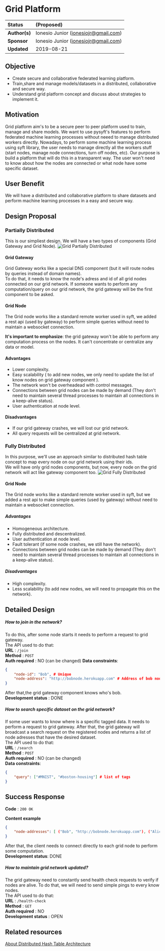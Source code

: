 # Grid Platform

| Status        | (Proposed)       |
:-------------- |:---------------------------------------------------- |
| **Author(s)** | Ionesio Junior (ionesiojr@gmail.com)                 |
| **Sponsor**   | Ionesio Junior (ionesiojr@gmail.com)                 |
| **Updated**   | 2019-08-21                                           |

## Objective
 - Create secure and collaborative federated learning platform.
 - Train,share and manage models/datasets in a distributed, collaborative and secure way.
 - Understand grid platform concept and discuss about strategies to implement it.


## Motivation

Grid platform aim's to be a secure peer to peer platform used to train, manage and share models. We want to use pysyft's features to perform federated machine learning processes without neeed to manage distributed workers directly. Nowadays, to perform some machine learning process using syft library, the user needs to manage directly all the workers stuff (start nodes, manage node connections, turn off nodes, etc). Our purpose is build a platform that will do this in a transparent way. The user won't need to know about how the nodes are connected or what node have some specific dataset.


## User Benefit

We will have a distributed and collaborative platform to share datasets and perform machine learning processes in a easy and secure way.

## Design Proposal

### Partially Distributed
This is our simpliest design. We will have a two types of components (Grid Gateway and  Grid Node).
![Grid Partially Distributed](./images/partially_grid.png)

#### Grid Gateway
Grid Gateway works like a special DNS component (but it will route nodes by queries instead of domain names).  
To do that, it needs to know the node's adress and id of all grid nodes connected on our grid network.
If someone wants to perform any computation/query on our grid network, the grid gateway will be the first component to be asked.

#### Grid Node
The Grid node works like a standard remote worker used in syft, we added a rest api (used by gateway) to perform simple queries without need to maintain a websocket connection.

**It's important to emphasize**: the grid gateway won't be able to perform any computation process on the nodes. It can't concentrate or centralize any data or model.

#### Advantages
- Lower complexity.
- Easy scalability ( to add new nodes, we only need to update the list of know nodes on grid gateway component ).
- The network won't be overheadead with control messages.
- Connections between grid nodes can be made by demand (They don't need to maintain several thread processes to maintain all connections in a keep-alive status).
- User authentication at node level.

#### Disadvantages
- If our grid gateway crashes, we will lost our grid network.
- All query requests will be centralized at grid network.

### Fully Distributed
In this purpose, we'll use an approach similar to distributed hash table concept to map every node on our grid network using their ids.
<br>We will have only grid nodes components, but now, every node on the grid network will act like gateway component too.
![Grid Fully Distributed](./images/DHT-grid.png)

#### Grid Node
The Grid node works like a standard remote worker used in syft, but we added a rest api to make simple queries (used by gateway) without need to maintain a websocket connection.

##### Advantages
- Homogeneous architecture.
- Fully distributed and descentralized.
- User authentication at node level.
- Fault tolerant (if some node crashes, we still have the network).
- Connections between grid nodes can be made by demand (They don't need to maintain several thread processes to maintain all connections in a keep-alive status).
 
##### Disadvantages
- High complexity.
- Less scalability (to add new nodes, we will need to propagate this on the network).

## Detailed Design

##### How to join in the network?
To do this, after some node starts it needs to perform a request to grid gateway.
<br>The API used to do that:  
**URL** : `/join`  
**Method** : `POST`  
**Auth required** : NO (can be changed)
**Data constraints**:  
```json
{
    "node-id": "Bob", # Unique
    "node-address": "http://bobnode.herokuapp.com" # Address of bob node
}
```
After that,the grid gateway component knows who's bob.  
**Development status** : DONE

##### How to search specific dataset on the grid network?
If some user wants to know where is a specific tagged data. It needs to perform a request to grid gateway. After that, the grid gateway will broadcast a search request on the registered nodes and returns a list of node adresses that have the desired dataset.
<br>The API used to do that:  
**URL** : `/search`  
**Method** : `POST`  
**Auth required** : NO (can be changed)  
**Data constraints**:  
```json
{
    "query": ["#MNIST", "#boston-housing"] # list of tags
}
```
## Success Response

**Code** : `200 OK`

**Content example**

```json
{
    "node-addresses": [ ("Bob", "http://bobnode.herokuapp.com"), ("Alice", "http://alicenode.herokuapp.com") ] # List of tuples (id, address)
}
```
After that, the client needs to connect directly to each grid node to perform some computation.  
**Development status**: DONE

##### How to maintain grid network updated?
The grid gateway need to constantly send health check requests to verify if nodes are alive. To do that, we will need to send simple pings to every know nodes.
<br>The API used to do that:  
**URL** : `/health-check`  
**Method** : `GET`  
**Auth required** : NO  
**Development status** : OPEN

## Related resources
[About Distributed Hash Table Architecture](https://medium.com/@michael.dufel_10220/distributed-hash-tables-and-why-they-are-better-than-blockchain-for-exchanging-health-records-d469534cc2a5)